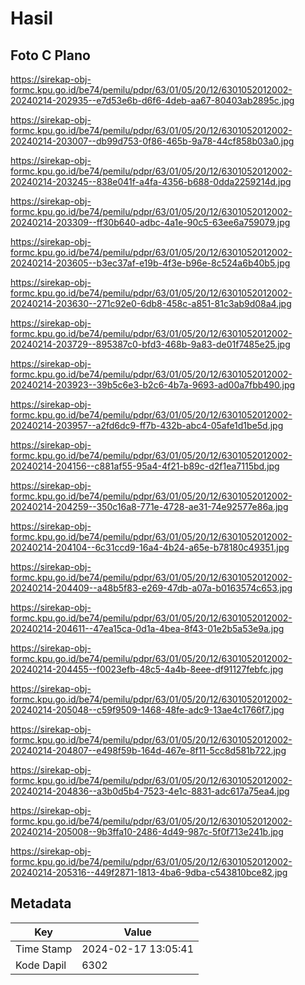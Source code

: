 # Hasil

## Foto C Plano

https://sirekap-obj-formc.kpu.go.id/be74/pemilu/pdpr/63/01/05/20/12/6301052012002-20240214-202935--e7d53e6b-d6f6-4deb-aa67-80403ab2895c.jpg

https://sirekap-obj-formc.kpu.go.id/be74/pemilu/pdpr/63/01/05/20/12/6301052012002-20240214-203007--db99d753-0f86-465b-9a78-44cf858b03a0.jpg

https://sirekap-obj-formc.kpu.go.id/be74/pemilu/pdpr/63/01/05/20/12/6301052012002-20240214-203245--838e041f-a4fa-4356-b688-0dda2259214d.jpg

https://sirekap-obj-formc.kpu.go.id/be74/pemilu/pdpr/63/01/05/20/12/6301052012002-20240214-203309--ff30b640-adbc-4a1e-90c5-63ee6a759079.jpg

https://sirekap-obj-formc.kpu.go.id/be74/pemilu/pdpr/63/01/05/20/12/6301052012002-20240214-203605--b3ec37af-e19b-4f3e-b96e-8c524a6b40b5.jpg

https://sirekap-obj-formc.kpu.go.id/be74/pemilu/pdpr/63/01/05/20/12/6301052012002-20240214-203630--271c92e0-6db8-458c-a851-81c3ab9d08a4.jpg

https://sirekap-obj-formc.kpu.go.id/be74/pemilu/pdpr/63/01/05/20/12/6301052012002-20240214-203729--895387c0-bfd3-468b-9a83-de01f7485e25.jpg

https://sirekap-obj-formc.kpu.go.id/be74/pemilu/pdpr/63/01/05/20/12/6301052012002-20240214-203923--39b5c6e3-b2c6-4b7a-9693-ad00a7fbb490.jpg

https://sirekap-obj-formc.kpu.go.id/be74/pemilu/pdpr/63/01/05/20/12/6301052012002-20240214-203957--a2fd6dc9-ff7b-432b-abc4-05afe1d1be5d.jpg

https://sirekap-obj-formc.kpu.go.id/be74/pemilu/pdpr/63/01/05/20/12/6301052012002-20240214-204156--c881af55-95a4-4f21-b89c-d2f1ea7115bd.jpg

https://sirekap-obj-formc.kpu.go.id/be74/pemilu/pdpr/63/01/05/20/12/6301052012002-20240214-204259--350c16a8-771e-4728-ae31-74e92577e86a.jpg

https://sirekap-obj-formc.kpu.go.id/be74/pemilu/pdpr/63/01/05/20/12/6301052012002-20240214-204104--6c31ccd9-16a4-4b24-a65e-b78180c49351.jpg

https://sirekap-obj-formc.kpu.go.id/be74/pemilu/pdpr/63/01/05/20/12/6301052012002-20240214-204409--a48b5f83-e269-47db-a07a-b0163574c653.jpg

https://sirekap-obj-formc.kpu.go.id/be74/pemilu/pdpr/63/01/05/20/12/6301052012002-20240214-204611--47ea15ca-0d1a-4bea-8f43-01e2b5a53e9a.jpg

https://sirekap-obj-formc.kpu.go.id/be74/pemilu/pdpr/63/01/05/20/12/6301052012002-20240214-204455--f0023efb-48c5-4a4b-8eee-df91127febfc.jpg

https://sirekap-obj-formc.kpu.go.id/be74/pemilu/pdpr/63/01/05/20/12/6301052012002-20240214-205048--c59f9509-1468-48fe-adc9-13ae4c1766f7.jpg

https://sirekap-obj-formc.kpu.go.id/be74/pemilu/pdpr/63/01/05/20/12/6301052012002-20240214-204807--e498f59b-164d-467e-8f11-5cc8d581b722.jpg

https://sirekap-obj-formc.kpu.go.id/be74/pemilu/pdpr/63/01/05/20/12/6301052012002-20240214-204836--a3b0d5b4-7523-4e1c-8831-adc617a75ea4.jpg

https://sirekap-obj-formc.kpu.go.id/be74/pemilu/pdpr/63/01/05/20/12/6301052012002-20240214-205008--9b3ffa10-2486-4d49-987c-5f0f713e241b.jpg

https://sirekap-obj-formc.kpu.go.id/be74/pemilu/pdpr/63/01/05/20/12/6301052012002-20240214-205316--449f2871-1813-4ba6-9dba-c543810bce82.jpg


## Metadata

| Key        | Value               |
| ---------- | ------------------- |
| Time Stamp | 2024-02-17 13:05:41 |
| Kode Dapil | 6302                |



